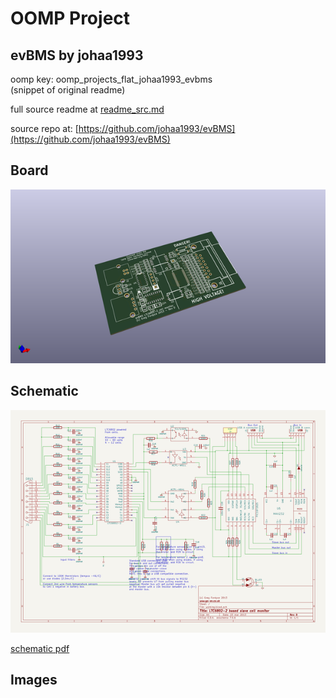 # OOMP Project  
## evBMS  by johaa1993  
  
oomp key: oomp_projects_flat_johaa1993_evbms  
(snippet of original readme)  
  
  
  full source readme at [readme_src.md](readme_src.md)  
  
source repo at: [https://github.com/johaa1993/evBMS](https://github.com/johaa1993/evBMS)  
## Board  
  
[![working_3d.png](working_3d_600.png)](working_3d.png)  
## Schematic  
  
[![working_schematic.png](working_schematic_600.png)](working_schematic.png)  
  
[schematic pdf](working_schematic.pdf)  
## Images  
